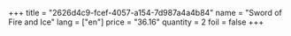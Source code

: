 +++
title = "2626d4c9-fcef-4057-a154-7d987a4a4b84"
name = "Sword of Fire and Ice"
lang = ["en"]
price = "36.16"
quantity = 2
foil = false
+++
